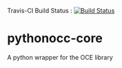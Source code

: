 Travis-CI Build Status :
[![Build Status](https://travis-ci.org/tpaviot/pythonocc-core.png?branch=master)](https://travis-ci.org/tpaviot/pythonocc-core)

pythonocc-core
==============

A python wrapper for the OCE library
